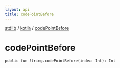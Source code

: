```yaml
---
layout: api
title: codePointBefore
---
```

[stdlib](../index.html) / [kotlin](index.html) / [codePointBefore](codePointBefore.html)

# codePointBefore

```
public fun String.codePointBefore(index: Int): Int
```
